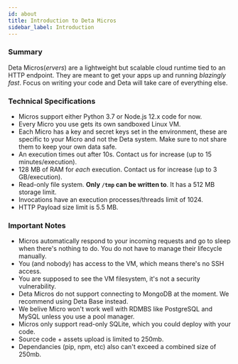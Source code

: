 ```yaml
---
id: about
title: Introduction to Deta Micros
sidebar_label: Introduction
---
```


### Summary

Deta Micros(*ervers*) are a lightweight but scalable cloud runtime tied to an HTTP endpoint. They are meant to get your apps up and running *blazingly fast*. Focus on writing your code and Deta will take care of everything else. 

### Technical Specifications

- Micros support either Python 3.7 or Node.js 12.x code for now.
- Every Micro you use gets its own sandboxed Linux VM.
- Each Micro has a key and secret keys set in the environment, these are specific to your Micro and not the Deta system. Make sure to not share them to keep your own data safe.
- An execution times out after 10s. Contact us for increase (up to 15 minutes/execution).
- 128 MB of RAM for *each* execution. Contact us for increase (up to 3 GB/execution).
- Read-only file system. **Only `/tmp` can be written to**. It has a 512 MB storage limit.
- Invocations have an execution processes/threads limit of 1024.
- HTTP Payload size limit is 5.5 MB.

### Important Notes
- Micros automatically respond to your incoming requests and go to sleep when there's nothing to do. You do not have to manage their lifecycle manually.
- You (and nobody) has access to the VM, which means there's no SSH access.
- You are supposed to see the VM filesystem, it's not a security vulnerability.
- Deta Micros do not support connecting to MongoDB at the moment. We recommend using Deta Base instead.
- We belive Micro won't work well with RDMBS like PostgreSQL and MySQL unless you use a pool manager.
- Micros only support read-only SQLite, which you could deploy with your code.
- Source code + assets upload is limited to 250mb.
- Dependancies (pip, npm, etc) also can't exceed a combined size of 250mb.



